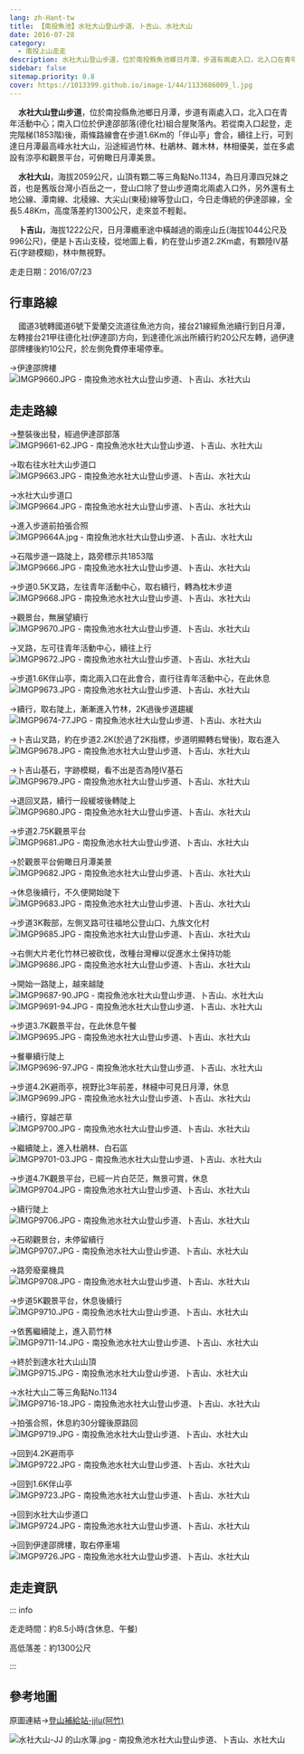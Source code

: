 ```yaml
---
lang: zh-Hant-tw
title: 【南投魚池】水社大山登山步道、卜吉山、水社大山
date: 2016-07-28
category: 
  - 南投上山走走
description: 水社大山登山步道，位於南投縣魚池鄉日月潭，步道有兩處入口，北入口在青年活動中心；南入口位於伊達邵部落(德化社)組合屋聚落內。若從南入口起登，走完階梯後，兩條路線會在步道1.6Km的「伴山亭」會合，續往上行，可到達日月潭最高峰水社大山，沿途經過竹林、杜鵑林、雜木林，並在多處設有涼亭和觀景平台，可俯瞰日月潭美景。
sidebar: false
sitemap.priority: 0.8
cover: https://1013399.github.io/image-1/44/1133686009_l.jpg
---
```


    **水社大山登山步道**，位於南投縣魚池鄉日月潭，步道有兩處入口，北入口在青年活動中心；南入口位於伊達邵部落(德化社)組合屋聚落內。若從南入口起登，走完階梯(1853階)後，兩條路線會在步道1.6Km的「伴山亭」會合，續往上行，可到達日月潭最高峰水社大山，沿途經過竹林、杜鵑林、雜木林，林相優美，並在多處設有涼亭和觀景平台，可俯瞰日月潭美景。  

<!-- more -->

    **水社大山**，海拔2059公尺，山頂有顆二等三角點No.1134，為日月潭四兄妹之首，也是舊版台灣小百岳之一，登山口除了登山步道南北兩處入口外，另外還有土地公線、潭南線、北稜線、大尖山(東稜)線等登山口，今日走傳統的伊達邵線，全長5.48Km，高度落差約1300公尺，走來並不輕鬆。  

    **卜吉山**，海拔1222公尺，日月潭纜車途中橫越過的兩座山丘(海拔1044公尺及996公尺)，便是卜吉山支稜，從地圖上看，約在登山步道2.2Km處，有顆陸IV基石(字跡模糊)，林中無視野。

走走日期：2016/07/23


## 行車路線

    國道3號轉國道6號下愛蘭交流道往魚池方向，接台21線經魚池續行到日月潭，左轉接台21甲往德化社(伊達邵)方向，到達德化派出所續行約20公尺左轉，過伊達邵牌樓後約10公尺，於左側免費停車場停車。  


→伊達邵牌樓  
![IMGP9660.JPG - 南投魚池水社大山登山步道、卜吉山、水社大山](https://1013399.github.io/image-1/44/1133684651_l.jpg)


## 走走路線
→整裝後出發，經過伊達邵部落  
![IMGP9661-62.JPG - 南投魚池水社大山登山步道、卜吉山、水社大山](https://1013399.github.io/image-1/44/1133683078_l.jpg)

→取右往水社大山步道口  
![IMGP9663.JPG - 南投魚池水社大山登山步道、卜吉山、水社大山](https://1013399.github.io/image-1/44/1133685029_l.jpg)

→水社大山步道口  
![IMGP9664.JPG - 南投魚池水社大山登山步道、卜吉山、水社大山](https://1013399.github.io/image-1/44/1133683080_l.jpg)

→進入步道前拍張合照  
![IMGP9664A.jpg - 南投魚池水社大山登山步道、卜吉山、水社大山](https://1013399.github.io/image-1/44/1133686201_l.jpg)

→石階步道一路陡上，路旁標示共1853階  
![IMGP9666.JPG - 南投魚池水社大山登山步道、卜吉山、水社大山](https://1013399.github.io/image-1/44/1133685731_l.jpg)

→步道0.5K叉路，左往青年活動中心，取右續行，轉為枕木步道  
![IMGP9668.JPG - 南投魚池水社大山登山步道、卜吉山、水社大山](https://1013399.github.io/image-1/44/1133682598_l.jpg)

→觀景台，無展望續行  
![IMGP9670.JPG - 南投魚池水社大山登山步道、卜吉山、水社大山](https://1013399.github.io/image-1/44/1133685914_l.jpg)

→叉路，左可往青年活動中心，續往上行  
![IMGP9672.JPG - 南投魚池水社大山登山步道、卜吉山、水社大山](https://1013399.github.io/image-1/44/1133686301_l.jpg)

→步道1.6K伴山亭，南北兩入口在此會合，直行往青年活動中心，在此休息  
![IMGP9673.JPG - 南投魚池水社大山登山步道、卜吉山、水社大山](https://1013399.github.io/image-1/44/1133685331_l.jpg)

→續行，取右陡上，漸漸進入竹林，2K過後步道趨緩  
![IMGP9674-77.JPG - 南投魚池水社大山登山步道、卜吉山、水社大山](https://1013399.github.io/image-1/44/1133685617_l.jpg)

→卜吉山叉路，約在步道2.2K(於過了2K指標，步道明顯轉右彎後)，取右進入  
![IMGP9678.JPG - 南投魚池水社大山登山步道、卜吉山、水社大山](https://1013399.github.io/image-1/44/1133685036_l.jpg)

→卜吉山基石，字跡模糊，看不出是否為陸IV基石  
![IMGP9679.JPG - 南投魚池水社大山登山步道、卜吉山、水社大山](https://1013399.github.io/image-1/44/1133686403_l.jpg)

→退回叉路，續行一段緩坡後轉陡上  
![IMGP9680.JPG - 南投魚池水社大山登山步道、卜吉山、水社大山](https://1013399.github.io/image-1/44/1133686303_l.jpg)

→步道2.75K觀景平台  
![IMGP9681.JPG - 南投魚池水社大山登山步道、卜吉山、水社大山](https://1013399.github.io/image-1/44/1133686406_l.jpg)

→於觀景平台俯瞰日月潭美景  
![IMGP9682.JPG - 南投魚池水社大山登山步道、卜吉山、水社大山](https://1013399.github.io/image-1/44/1133686009_l.jpg)

→休息後續行，不久便開始陡下  
![IMGP9683.JPG - 南投魚池水社大山登山步道、卜吉山、水社大山](https://1013399.github.io/image-1/44/1133685917_l.jpg)

→步道3K鞍部，左側叉路可往福地公登山口、九族文化村  
![IMGP9685.JPG - 南投魚池水社大山登山步道、卜吉山、水社大山](https://1013399.github.io/image-1/44/1133683655_l.jpg)

→右側大片老化竹林已被砍伐，改種台灣櫸以促進水土保持功能  
![IMGP9686.JPG - 南投魚池水社大山登山步道、卜吉山、水社大山](https://1013399.github.io/image-1/44/1133685711_l.jpg)

→開始一路陡上，越來越陡  
![IMGP9687-90.JPG - 南投魚池水社大山登山步道、卜吉山、水社大山](https://1013399.github.io/image-1/44/1133686501_l.jpg)  
![IMGP9691-94.JPG - 南投魚池水社大山登山步道、卜吉山、水社大山](https://1013399.github.io/image-1/44/1133683659_l.jpg)

→步道3.7K觀景平台，在此休息午餐  
![IMGP9695.JPG - 南投魚池水社大山登山步道、卜吉山、水社大山](https://1013399.github.io/image-1/44/1133685811_l.jpg)

→餐畢續行陡上  
![IMGP9696-97.JPG - 南投魚池水社大山登山步道、卜吉山、水社大山](https://1013399.github.io/image-1/44/1133684780_l.jpg)

→步道4.2K避雨亭，視野比3年前差，林縫中可見日月潭，休息  
![IMGP9699.JPG - 南投魚池水社大山登山步道、卜吉山、水社大山](https://1013399.github.io/image-1/44/1133685245_l.jpg)

→續行，穿越芒草  
![IMGP9700.JPG - 南投魚池水社大山登山步道、卜吉山、水社大山](https://1013399.github.io/image-1/44/1133685713_l.jpg)

→繼續陡上，進入杜鵑林、白石區  
![IMGP9701-03.JPG - 南投魚池水社大山登山步道、卜吉山、水社大山](https://1013399.github.io/image-1/44/1133686307_l.jpg)

→步道4.7K觀景平台，已經一片白茫茫，無景可賞，休息  
![IMGP9704.JPG - 南投魚池水社大山登山步道、卜吉山、水社大山](https://1013399.github.io/image-1/44/1133685246_l.jpg)

→續行陡上  
![IMGP9706.JPG - 南投魚池水社大山登山步道、卜吉山、水社大山](https://1013399.github.io/image-1/44/1133686308_l.jpg)

→石砌觀景台，未停留續行  
![IMGP9707.JPG - 南投魚池水社大山登山步道、卜吉山、水社大山](https://1013399.github.io/image-1/44/1133686702_l.jpg)

→路旁廢棄機具  
![IMGP9708.JPG - 南投魚池水社大山登山步道、卜吉山、水社大山](https://1013399.github.io/image-1/44/1133686408_l.jpg)

→步道5K觀景平台，休息後續行  
![IMGP9710.JPG - 南投魚池水社大山登山步道、卜吉山、水社大山](https://1013399.github.io/image-1/44/1133685921_l.jpg)

→依舊繼續陡上，進入箭竹林  
![IMGP9711-14.JPG - 南投魚池水社大山登山步道、卜吉山、水社大山](https://1013399.github.io/image-1/44/1133685249_l.jpg)

→終於到達水社大山山頂  
![IMGP9715.JPG - 南投魚池水社大山登山步道、卜吉山、水社大山](https://1013399.github.io/image-1/44/1133684783_l.jpg)

→水社大山二等三角點No.1134  
![IMGP9716-18.JPG - 南投魚池水社大山登山步道、卜吉山、水社大山](https://1013399.github.io/image-1/44/1133685717_l.jpg)

→拍張合照，休息約30分鐘後原路回  
![IMGP9719.JPG - 南投魚池水社大山登山步道、卜吉山、水社大山](https://1013399.github.io/image-1/44/1133685341_l.jpg)

→回到4.2K避雨亭  
![IMGP9722.JPG - 南投魚池水社大山登山步道、卜吉山、水社大山](https://1013399.github.io/image-1/44/1133683668_l.jpg)

→回到1.6K伴山亭  
![IMGP9723.JPG - 南投魚池水社大山登山步道、卜吉山、水社大山](https://1013399.github.io/image-1/44/1133686109_l.jpg)

→回到水社大山步道口  
![IMGP9724.JPG - 南投魚池水社大山登山步道、卜吉山、水社大山](https://1013399.github.io/image-1/44/1133686315_l.jpg)

→回到伊達邵牌樓，取右停車場  
![IMGP9726.JPG - 南投魚池水社大山登山步道、卜吉山、水社大山](https://1013399.github.io/image-1/44/1133686205_l.jpg)

## 走走資訊
::: info

走走時間：約8.5小時(含休息、午餐)

高低落差：約1300公尺

:::

## 參考地圖
原圖連結→[登山補給站-jjlu(阿竹)](http://www.keepon.com.tw/DiscussLoad.aspx?code=314B5CF9AEC3A19113F6CAA6F539A6620415C3873691D15C)  

![水社大山-JJ 的山水簿.jpg - 南投魚池水社大山登山步道、卜吉山、水社大山](https://1013399.github.io/image-1/44/1133685064_l.jpg)
